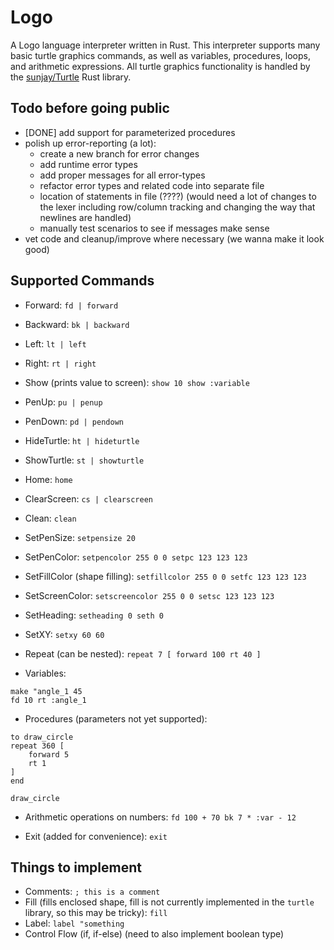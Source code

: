 # Logo

A Logo language interpreter written in Rust. This interpreter supports many basic turtle graphics commands, as well as variables, procedures, loops, and arithmetic expressions. All turtle graphics functionality is handled by the [sunjay/Turtle](github.com/sunjay/Turtle) Rust library.

## Todo before going public

- [DONE] add support for parameterized procedures
- polish up error-reporting (a lot):
    - create a new branch for error changes
    - add runtime error types
    - add proper messages for all error-types
    - refactor error types and related code into separate file
    - location of statements in file (????) (would need a lot of changes to the lexer including row/column tracking and changing the way that newlines are handled)
    - manually test scenarios to see if messages make sense
- vet code and cleanup/improve where necessary (we wanna make it look good)

## Supported Commands

- Forward: `fd | forward`
- Backward: `bk | backward`
- Left: `lt | left`
- Right: `rt | right`
- Show (prints value to screen): `show 10 show :variable`

- PenUp: `pu | penup`
- PenDown: `pd | pendown`
- HideTurtle: `ht | hideturtle`
- ShowTurtle: `st | showturtle`
- Home: `home`
- ClearScreen: `cs | clearscreen`
- Clean: `clean`

- SetPenSize: `setpensize 20`
- SetPenColor: `setpencolor 255 0 0 setpc 123 123 123`
- SetFillColor (shape filling): `setfillcolor 255 0 0 setfc 123 123 123`
- SetScreenColor: `setscreencolor 255 0 0 setsc 123 123 123`
- SetHeading: `setheading 0 seth 0`
- SetXY: `setxy 60 60`

- Repeat (can be nested): `repeat 7 [ forward 100 rt 40 ]`

- Variables:
```
make "angle_1 45
fd 10 rt :angle_1
```

- Procedures (parameters not yet supported):
```logo
to draw_circle
repeat 360 [
    forward 5
    rt 1
]
end

draw_circle
```

- Arithmetic operations on numbers: `fd 100 + 70 bk 7 * :var - 12`

- Exit (added for convenience): `exit`

## Things to implement 

- Comments: `; this is a comment`
- Fill (fills enclosed shape, fill is not currently implemented in the `turtle` library, so this may be tricky): `fill`
- Label: `label "something`
- Control Flow (if, if-else) (need to also implement boolean type)
